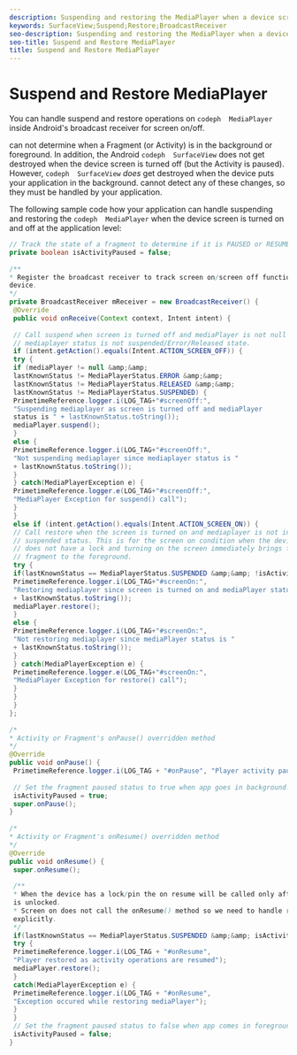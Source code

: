 ```yaml
---
description: Suspending and restoring the MediaPlayer when a device screen is turned off and on must be handled by your application.
keywords: SurfaceView;Suspend;Restore;BroadcastReceiver
seo-description: Suspending and restoring the MediaPlayer when a device screen is turned off and on must be handled by your application.
seo-title: Suspend and Restore MediaPlayer
title: Suspend and Restore MediaPlayer
---
```


# Suspend and Restore MediaPlayer

You can handle suspend and restore operations on `codeph  MediaPlayer` inside Android's broadcast receiver for screen on/off.

can not determine when a Fragment (or Activity) is in the background or foreground. In addition, the Android `codeph  SurfaceView` does not get destroyed when the device screen is turned off (but the Activity is paused). However, `codeph  SurfaceView` *does* get destroyed when the device puts your application in the background.  cannot detect any of these changes, so they must be handled by your application.

The following sample code how your application can handle suspending and restoring the `codeph  MediaPlayer` when the device screen is turned on and off at the application level:

```java
// Track the state of a fragment to determine if it is PAUSED or RESUMED 
private boolean isActivityPaused = false; 
 
/** 
* Register the broadcast receiver to track screen on/screen off functions triggered from 
device. 
*/ 
private BroadcastReceiver mReceiver = new BroadcastReceiver() { 
 @Override 
 public void onReceive(Context context, Intent intent) { 
 
 // Call suspend when screen is turned off and mediaPlayer is not null and 
 // mediaplayer status is not suspended/Error/Released state. 
 if (intent.getAction().equals(Intent.ACTION_SCREEN_OFF)) { 
 try { 
 if (mediaPlayer != null &amp;&amp; 
 lastKnownStatus != MediaPlayerStatus.ERROR &amp;&amp; 
 lastKnownStatus != MediaPlayerStatus.RELEASED &amp;&amp; 
 lastKnownStatus != MediaPlayerStatus.SUSPENDED) { 
 PrimetimeReference.logger.i(LOG_TAG+"#screenOff:", 
 "Suspending mediaplayer as screen is turned off and mediaPlayer 
 status is " + lastKnownStatus.toString()); 
 mediaPlayer.suspend(); 
 } 
 else { 
 PrimetimeReference.logger.i(LOG_TAG+"#screenOff:", 
 "Not suspending mediaplayer since mediaplayer status is " 
 + lastKnownStatus.toString()); 
 } 
 } catch(MediaPlayerException e) { 
 PrimetimeReference.logger.e(LOG_TAG+"#screenOff:", 
 "MediaPlayer Exception for suspend() call"); 
 } 
 } 
 else if (intent.getAction().equals(Intent.ACTION_SCREEN_ON)) { 
 // Call restore when the screen is turned on and mediaplayer is not in the 
 // suspended status. This is for the screen on condition when the device 
 // does not have a lock and turning on the screen immediately brings the 
 // fragment to the foreground. 
 try { 
 if(lastKnownStatus == MediaPlayerStatus.SUSPENDED &amp;&amp; !isActivityPaused) { 
 PrimetimeReference.logger.i(LOG_TAG+"#screenOn:", 
 "Restoring mediaplayer since screen is turned on and mediaPlayer status is " 
 + lastKnownStatus.toString()); 
 mediaPlayer.restore(); 
 } 
 else { 
 PrimetimeReference.logger.i(LOG_TAG+"#screenOn:", 
 "Not restoring mediaplayer since mediaPlayer status is " 
 + lastKnownStatus.toString()); 
 } 
 } catch(MediaPlayerException e) { 
 PrimetimeReference.logger.e(LOG_TAG+"#screenOn:", 
 "MediaPlayer Exception for restore() call"); 
 } 
 } 
 } 
}; 
 
/* 
* Activity or Fragment's onPause() overridden method 
*/ 
@Override 
public void onPause() { 
 PrimetimeReference.logger.i(LOG_TAG + "#onPause", "Player activity paused."); 
 
 // Set the fragment paused status to true when app goes in background. 
 isActivityPaused = true; 
 super.onPause(); 
} 
 
/* 
* Activity or Fragment's onResume() overridden method 
*/ 
@Override 
public void onResume() { 
 super.onResume(); 
 
 /** 
 * When the device has a lock/pin the on resume will be called only after the device 
 is unlocked. 
 * Screen on does not call the onResume() method so we need to handle restore here 
 explicitly. 
 */ 
 if(lastKnownStatus == MediaPlayerStatus.SUSPENDED &amp;&amp; isActivityPaused) { 
 try { 
 PrimetimeReference.logger.i(LOG_TAG + "#onResume", 
 "Player restored as activity operations are resumed"); 
 mediaPlayer.restore(); 
 } 
 catch(MediaPlayerException e) { 
 PrimetimeReference.logger.i(LOG_TAG + "#onResume", 
 "Exception occured while restoring mediaPlayer"); 
 } 
 } 
 // Set the fragment paused status to false when app comes in foreground. 
 isActivityPaused = false; 
} 

```
